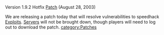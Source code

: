 Version 1.9.2 Hotfix [Patch](Patch.md "wikilink") (August 28, 2003)

We are releasing a patch today that will resolve vulnerabilities to
speedhack [Exploits](Exploit.md "wikilink"). [Servers](Server.md "wikilink")
will not be brought down, though players will need to log out to
download the patch. [category:Patches](category:Patches.md "wikilink")
